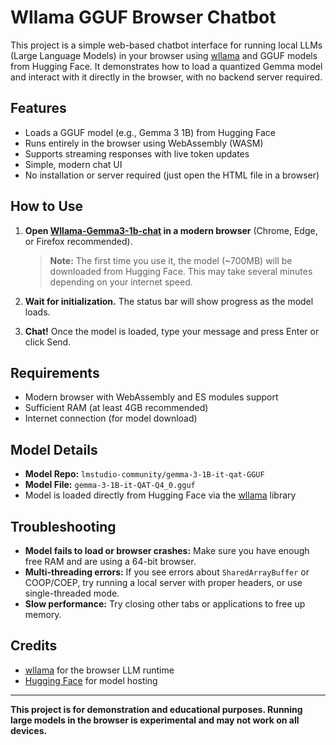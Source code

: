 # Wllama GGUF Browser Chatbot

This project is a simple web-based chatbot interface for running local LLMs (Large Language Models) in your browser using [wllama](https://github.com/wllama/wllama) and GGUF models from Hugging Face. It demonstrates how to load a quantized Gemma model and interact with it directly in the browser, with no backend server required.

## Features

- Loads a GGUF model (e.g., Gemma 3 1B) from Hugging Face
- Runs entirely in the browser using WebAssembly (WASM)
- Supports streaming responses with live token updates
- Simple, modern chat UI
- No installation or server required (just open the HTML file in a browser)


## How to Use

1. **Open [Wllama-Gemma3-1b-chat](https://johnyquest7.github.io/Wllama-Gemma3-1b-chat/)
  in a modern browser** (Chrome, Edge, or Firefox recommended).

   > **Note:** The first time you use it, the model (~700MB) will be downloaded from Hugging Face. This may take several minutes depending on your internet speed.

2. **Wait for initialization.** The status bar will show progress as the model loads.

3. **Chat!** Once the model is loaded, type your message and press Enter or click Send.

## Requirements

- Modern browser with WebAssembly and ES modules support
- Sufficient RAM (at least 4GB recommended)
- Internet connection (for model download)

## Model Details

- **Model Repo:** `lmstudio-community/gemma-3-1B-it-qat-GGUF`
- **Model File:** `gemma-3-1B-it-QAT-Q4_0.gguf`
- Model is loaded directly from Hugging Face via the [wllama](https://github.com/wllama/wllama) library

## Troubleshooting

- **Model fails to load or browser crashes:** Make sure you have enough free RAM and are using a 64-bit browser.
- **Multi-threading errors:** If you see errors about `SharedArrayBuffer` or COOP/COEP, try running a local server with proper headers, or use single-threaded mode.
- **Slow performance:** Try closing other tabs or applications to free up memory.

## Credits

- [wllama](https://github.com/wllama/wllama) for the browser LLM runtime
- [Hugging Face](https://huggingface.co/) for model hosting

---

**This project is for demonstration and educational purposes. Running large models in the browser is experimental and may not work on all devices.**
